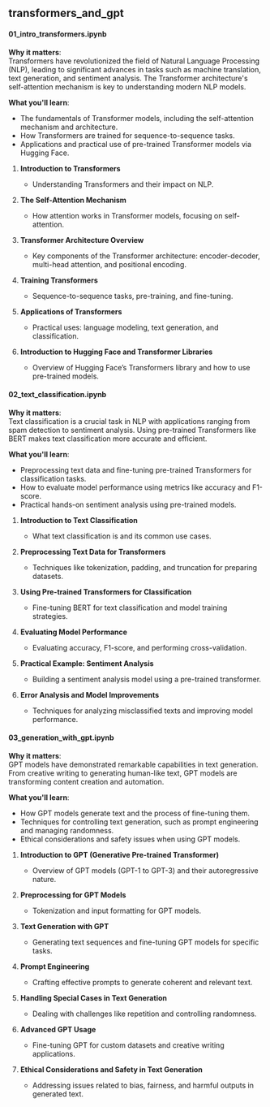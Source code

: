 ## transformers_and_gpt

#### **01_intro_transformers.ipynb**

**Why it matters**:  
Transformers have revolutionized the field of Natural Language Processing (NLP), leading to significant advances in tasks such as machine translation, text generation, and sentiment analysis. The Transformer architecture's self-attention mechanism is key to understanding modern NLP models.

**What you'll learn**:  
- The fundamentals of Transformer models, including the self-attention mechanism and architecture.
- How Transformers are trained for sequence-to-sequence tasks.
- Applications and practical use of pre-trained Transformer models via Hugging Face.

1. **Introduction to Transformers**
   - Understanding Transformers and their impact on NLP.

2. **The Self-Attention Mechanism**
   - How attention works in Transformer models, focusing on self-attention.

3. **Transformer Architecture Overview**
   - Key components of the Transformer architecture: encoder-decoder, multi-head attention, and positional encoding.

4. **Training Transformers**
   - Sequence-to-sequence tasks, pre-training, and fine-tuning.

5. **Applications of Transformers**
   - Practical uses: language modeling, text generation, and classification.

6. **Introduction to Hugging Face and Transformer Libraries**
   - Overview of Hugging Face’s Transformers library and how to use pre-trained models.

#### **02_text_classification.ipynb**

**Why it matters**:  
Text classification is a crucial task in NLP with applications ranging from spam detection to sentiment analysis. Using pre-trained Transformers like BERT makes text classification more accurate and efficient.

**What you'll learn**:  
- Preprocessing text data and fine-tuning pre-trained Transformers for classification tasks.
- How to evaluate model performance using metrics like accuracy and F1-score.
- Practical hands-on sentiment analysis using pre-trained models.

1. **Introduction to Text Classification**
   - What text classification is and its common use cases.

2. **Preprocessing Text Data for Transformers**
   - Techniques like tokenization, padding, and truncation for preparing datasets.

3. **Using Pre-trained Transformers for Classification**
   - Fine-tuning BERT for text classification and model training strategies.

4. **Evaluating Model Performance**
   - Evaluating accuracy, F1-score, and performing cross-validation.

5. **Practical Example: Sentiment Analysis**
   - Building a sentiment analysis model using a pre-trained transformer.

6. **Error Analysis and Model Improvements**
   - Techniques for analyzing misclassified texts and improving model performance.

#### **03_generation_with_gpt.ipynb**

**Why it matters**:  
GPT models have demonstrated remarkable capabilities in text generation. From creative writing to generating human-like text, GPT models are transforming content creation and automation.

**What you'll learn**:  
- How GPT models generate text and the process of fine-tuning them.
- Techniques for controlling text generation, such as prompt engineering and managing randomness.
- Ethical considerations and safety issues when using GPT models.

1. **Introduction to GPT (Generative Pre-trained Transformer)**
   - Overview of GPT models (GPT-1 to GPT-3) and their autoregressive nature.

2. **Preprocessing for GPT Models**
   - Tokenization and input formatting for GPT models.

3. **Text Generation with GPT**
   - Generating text sequences and fine-tuning GPT models for specific tasks.

4. **Prompt Engineering**
   - Crafting effective prompts to generate coherent and relevant text.

5. **Handling Special Cases in Text Generation**
   - Dealing with challenges like repetition and controlling randomness.

6. **Advanced GPT Usage**
   - Fine-tuning GPT for custom datasets and creative writing applications.

7. **Ethical Considerations and Safety in Text Generation**
   - Addressing issues related to bias, fairness, and harmful outputs in generated text.
